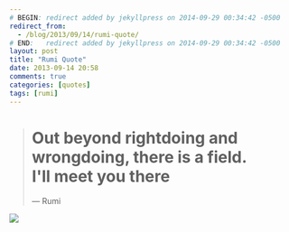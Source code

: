 ```yaml
---
# BEGIN: redirect added by jekyllpress on 2014-09-29 00:34:42 -0500
redirect_from:
  - /blog/2013/09/14/rumi-quote/
# END:   redirect added by jekyllpress on 2014-09-29 00:34:42 -0500
layout: post
title: "Rumi Quote"
date: 2013-09-14 20:58
comments: true
categories: [quotes]
tags: [rumi]
---
```

> # Out beyond rightdoing and wrongdoing, there is a field.<br>I'll meet you there
> &mdash; Rumi

[![](/images/grey-exists-between-black-and-white-small.jpg)](/images/grey-exists-between-black-and-white.jpg) 


